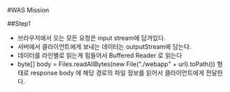 #WAS Mission

##Step1

- 브라우저에서 오는 모든 요청은 input stream에 담겨있다.
- 서버에서 클라이언트에게 보내는 데이터는 outputStream에 담는다.
-  데이터를 라인별로 읽는게 힘들어서 Buffered Reader 로 읽는다
- byte[] body = Files.readAllBytes(new File("./webapp" + url).toPath()) 형태로 response body 에 해당 경로의 파일 정보를 읽어서 클라이언트에게 전달한다.
